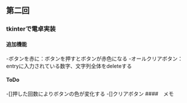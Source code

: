 ## 第二回
### tkinterで電卓実装
#### 追加機能
-ボタンを赤に：ボタンを押すとボタンが赤色になる
-オールクリアボタン：entryに入力されている数字、文字列全体をdeleteする
#### ToDo
-[]押した回数によりボタンの色が変化する
-[]クリアボタン
####　メモ
